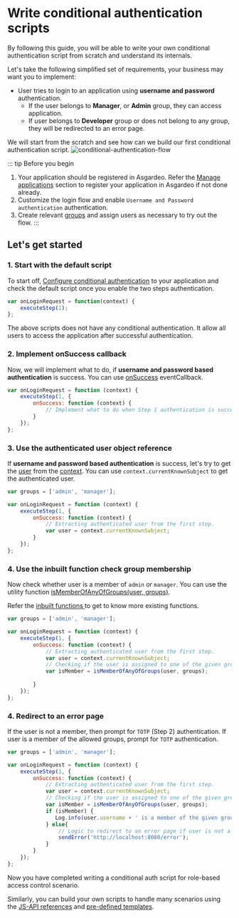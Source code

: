 # Write conditional authentication scripts

By following this guide, you will be able to write your own conditional authentication script from scratch and understand its internals.

Let's take the following simplified set of requirements, your business may want you to implement:

- User tries to login to an application using **username and password** authentication.
  - If the user belongs to **Manager**, or **Admin** group, they can access application.
  - If user belongs to **Developer** group or does not belong to any group, they will be redirected to an error page.                                                           

We will start from the scratch and see how can we build our first conditional authentication script.
<img :src="$withBase('/assets/img/guides/conditional-auth/conditional-auth-flow-diagram-condition-flow.png')" alt="conditional-authentication-flow">

::: tip Before you begin
1. Your application should be registered in Asgardeo. Refer the <a href="../../../applications">Manage applications</a> section to register your application in Asgardeo if
   not done already.
2. Customize the login flow and enable `Username and Password authentication` authentication.
3. Create relevant <a href="../../../user-management/groups">groups</a> and assign users as necessary to try out the flow.
:::

## Let's get started

### 1. Start with the default script

To start off, <a href="../configure-conditional-auth">Configure conditional authentication</a> to your application and check the default script once you enable the two steps authentication.

```js
var onLoginRequest = function(context) {
    executeStep(1);
};
```
The above scripts does not have any conditional authentication. It allow all users to access the application after successful authentication.

### 2. Implement onSuccess callback

Now, we will implement what to do, if  **username and password based authentication** is success. You can use <a href="../conditional-auth-js-api-reference/#executestep-stepid-options-eventcallbacks">onSuccess</a> eventCallback.

```js
var onLoginRequest = function (context) {
    executeStep(1, {
        onSuccess: function (context) {
            // Implement what to do when Step 1 authentication is success.
        }
    });
};
```

### 3. Use the authenticated user object reference

If **username and password based authentication** is success, let's try to get the <a href="../conditional-auth-js-api-reference/#user-object">user</a> from the <a href="../conditional-auth-js-api-reference/#context-object">context</a>. You can use `context.currentKnownSubject` to get the authenticated user.

```js
var groups = ['admin', 'manager'];

var onLoginRequest = function (context) {
    executeStep(1, {
        onSuccess: function (context) {
            // Extracting authenticated user from the first step.
            var user = context.currentKnownSubject;
        }
    });
};
```

### 4. Use the inbuilt function check group membership

Now check whether user is a member of `admin` or `manager`. You can use the utility function <a href="../conditional-auth-js-api-reference/#ismemberofanyofgroups-user-groups">isMemberOfAnyOfGroups(user, groups)</a>. 

Refer the <a href="../conditional-auth-js-api-reference"> inbuilt functions </a> to get to know more existing functions.

```js
var groups = ['admin', 'manager'];

var onLoginRequest = function (context) {
    executeStep(1, {
        onSuccess: function (context) {
            // Extracting authenticated user from the first step.
            var user = context.currentKnownSubject;
            // Checking if the user is assigned to one of the given groups.
            var isMember = isMemberOfAnyOfGroups(user, groups);
            
        }
    });
};
```

### 4. Redirect to an error page

If the user is not a member, then prompt for `TOTP` (Step 2) authentication. If user is a member of the allowed groups, prompt for `TOTP` authentication.

```js
var groups = ['admin', 'manager'];

var onLoginRequest = function (context) {
    executeStep(1, {
        onSuccess: function (context) {
            // Extracting authenticated user from the first step.
            var user = context.currentKnownSubject;
            // Checking if the user is assigned to one of the given groups.
            var isMember = isMemberOfAnyOfGroups(user, groups);
            if (isMember) {
               Log.info(user.username + ' is a member of the given groups: ' + groups.toString());
            } else{
                // Logic to redirect to an error page if user is not a member of the given groups.
                sendError('http://localhost:8080/error');
            }     
        }
    });
};
```

Now you have completed writing a conditional auth script for role-based access control scenario.

Similarly, you can build your own scripts to handle many scenarios using the <a href="../conditional-auth-js-api-reference" >JS-API references</a> and <a href="../conditional-auth-templates">pre-defined templates</a>.
